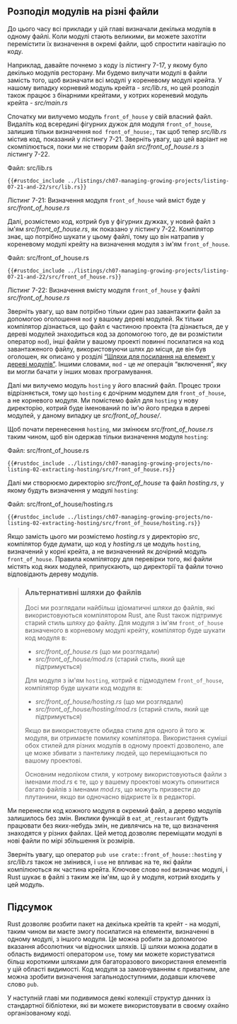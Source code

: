 ## Розподіл модулів на різні файли

До цього часу всі приклади у цій главі визначали декілька модулів в одному файлі.
Коли модулі стають великими, ви можете захотіти перемістити їх визначення в окремі 
файли, щоб спростити навігацію по коду.

Наприклад, давайте почнемо з коду із лістингу 7-17, у якому було декілько модулів
ресторану. Ми будемо вилучати модулі в файли замість того, щоб визначати всі модулі
у кореневому модулі крейта. У нашому випадку корневий модуль крейта - *src/lib.rs*,
но цей розподіл також працює з бінарними крейтами, у котрих кореневий 
модуль крейта - *src/main.rs*

Спочатку ми вилучемо модуль `front_of_house` у свій власний файл. Видаліть код
всередині фігурних дужок для модуля `front_of_house`, залишив тільки визначення
`mod front_of_house;`, так щоб тепер *src/lib.rs* містив код, показаний у 
лістингу 7-21. Зверніть увагу, що цей варіант не скомпілюється, поки ми не створим
файл *src/front_of_house.rs* з лістингу 7-22.

<span class="filename">Файл: src/lib.rs</span>

```rust,ignore,does_not_compile
{{#rustdoc_include ../listings/ch07-managing-growing-projects/listing-07-21-and-22/src/lib.rs}}
```

<span class="caption">Лістинг 7-21: Визначення модуля `front_of_house` чий вміст буде у *src/front_of_house.rs*</span>

Далі, розмістемо код, котрий був у фігурних дужках, у новий файл з ім'ям
*src/front_of_house.rs*, як показано у лістингу 7-22. Компілятор знає, що потрібно
шукати у цьому файлі, тому що він натрапив у кореневому модулі крейту на визначення
модуля з ім'ям `front_of_house`.

<span class="filename">Файл: src/front_of_house.rs</span>

```rust,ignore
{{#rustdoc_include ../listings/ch07-managing-growing-projects/listing-07-21-and-22/src/front_of_house.rs}}
```

<span class="caption">Лістинг 7-22: Визначення вмісту модуля `front_of_house` у файлі *src/front_of_house.rs*</span>

Зверніть увагу, що вам потрібно тільки *один* раз завантажити файл за допомогою
оголошення `mod` у вашому дереві модулей. Як тільки компілятор дізнається, що
файл є частиною проекта (та дізнається, де у дереві модулей знаходиться код за
допомогою того, де ви розмістили оператор `mod`), інші файли у вашому проекті
повинні посилатися на код завантаженого файлу, використовуючи шлях до місця, де
він був оголошен, як описано у розділі [“Шляхи для посилання на елемент у дереві модулів”][paths]<!-- ignore -->.
Іншими словами, `mod` - це *не* операція “включення”, яку ви могли бачати у інших
мовах програмування.

Далі ми вилучемо модуль `hosting` у його власний файл. Процес трохи відрізняється,
тому що `hosting` є дочірним модулем для `front_of_house`, а не корневого модуля.
Ми помістемо файл для `hosting` у нову директорію, котрий буде іменований по ім'ю
його предка в дереві модулей, у даному випадку це *src/front_of_house/*.

Щоб почати перенесення `hosting`, ми змінюєм *src/front_of_house.rs* таким чином,
щоб він одержав тільки визначення модуля `hosting`:

<span class="filename">Файл: src/front_of_house.rs</span>

```rust,ignore
{{#rustdoc_include ../listings/ch07-managing-growing-projects/no-listing-02-extracting-hosting/src/front_of_house.rs}}
```

Далі ми створюємо директорію *src/front_of_house* та файл
*hosting.rs*, у якому будуть визначення у модулі `hosting`:

<span class="filename">Файл: src/front_of_house/hosting.rs</span>

```rust,ignore
{{#rustdoc_include ../listings/ch07-managing-growing-projects/no-listing-02-extracting-hosting/src/front_of_house/hosting.rs}}
```

Якщо замість цього ми розмістемо *hosting.rs* у директорію *src*, компілятор
буде думати, що код у *hosting.rs* це модуль `hosting`, визначений у корні крейта,
а не визначенний як дочірний модуль `front_of_house`. Правила компілятору для
перевірки того, які файли містять код яких модулей, припускають, що директорії та файли
точно відповідають дереву модулів.

> ### Альтернативні шляхи до файлів
>
> Досі ми розглядали найбільш ідіоматичні шляхи до файлів, які 
> використовуються компілятором Rust, але Rust також підтримує
> старий стиль шляху до файлу.
> Для модуля з ім'ям `front_of_house` визначеного в корневому 
> модулі крейту, компілятор буде шукати код модуля в:
>
> * *src/front_of_house.rs* (що ми розглядали)
> * *src/front_of_house/mod.rs* (старий стиль, який ще підтримується)
>
> Для модуля з ім'ям `hosting`, котрий є підмодулем `front_of_house`,
> компілятор буде шукати код модуля в:
>
> * *src/front_of_house/hosting.rs* (що ми розглядали)
> * *src/front_of_house/hosting/mod.rs* (старий стиль, який ще підтримується)
>
> Якщо ви використовуєте обидва стиля для одного й того ж модуля, ви отримаєте
> помилку компілятора. Використання суміші обох стилей для різних модулів в
> одному проекті дозволено, але це може збивати з пантелику людей, що 
> переміщаються по вашому проектові.
>
> Основним недоліком стиля, у котрому використовуються файли з іменами *mod.rs*
> є те, що у вашему проектові можуть опинитися багато файлів з іменами  *mod.rs*,
> що можуть призвести до плутанини, якщо ви одночасно відкриєте їх в редакторі.

Ми перенесли код кожного модуля в окремий файл, а дерево модулів залишилось
без змін. Виклики функцій в `eat_at_restaurant` будуть працювати без яких-небудь
змін, не дивлячись на те, що визначення знаходятся у різних файлах. Цей метод
дозволяє переміщати модулі в нові файли по мірі збільшення їх розмірів.

Зверніть увагу, що оператор `pub use crate::front_of_house::hosting` у
*src/lib.rs* також не змінився, і `use` не впливає на те, які файли
компілюються як частина крейта. Ключове слово `mod` визначає модулі, і Rust шукає
в файлі з таким же ім'ям, що й у модуля, котрий входить у цей модуль.

## Підсумок

Rust дозволяє розбити пакет на декілька крейтів та крейт - на модулі,
таким чином ви маєте змогу посилатися на елементи, визначенні в одному модулі,
з іншого модуля. Це можна робити за допомогою вказання абсолютних чи відносних
шляхів. Ці шляхи можна додати в область видимості оператором `use`, тому ми можете
користуватися більш короткими шляхами для багаторазового використання елементів у
цій області видимості. Код модуля за замовчуванням є приватним, але можна зробити
визначення загальнодоступними, додавши ключеве слово `pub`.

У наступній главі ми подивимося деякі колекції структур данних із стандартної
бібліотеки, які ви можете використовувати в своєму охайно організованому коді.

[paths]: ch07-03-paths-for-referring-to-an-item-in-the-module-tree.md
